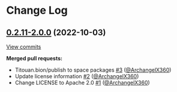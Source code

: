 # Change Log

## [0.2.11\-2.0.0](https://github.com/JetBrains/apple-notary-api-kotlin-client/tree/0.2.11-2.0.0) (2022-10-03)
[View commits](https://github.com/JetBrains/apple-notary-api-kotlin-client/compare/4ac92101e816cf8d56292148167818baafac78e6...0.2.11-2.0.0)

**Merged pull requests:**

- Titouan.bion/publish to space packages [\#3](https://github.com/JetBrains/apple-notary-api-kotlin-client/pull/3) ([@ArchangelX360](https://github.com/ArchangelX360))
- Update license information [\#2](https://github.com/JetBrains/apple-notary-api-kotlin-client/pull/2) ([@ArchangelX360](https://github.com/ArchangelX360))
- Change LICENSE to Apache 2.0 [\#1](https://github.com/JetBrains/apple-notary-api-kotlin-client/pull/1) ([@ArchangelX360](https://github.com/ArchangelX360))
